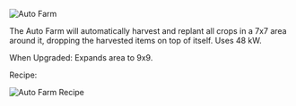 ![Auto Farm](https://i.imgur.com/0GLseOH.png?1)

The Auto Farm will automatically harvest and replant all crops in a 7x7 area around it, dropping the harvested items on top of itself. Uses 48 kW.

When Upgraded: Expands area to 9x9.

Recipe:

![Auto Farm Recipe](https://i.imgur.com/XRYqQ5Y.png?1)